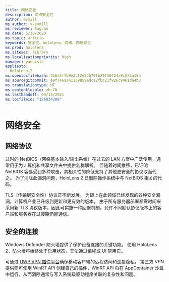 ```yaml
---
title: 网络安全
description: 网络安全性
author: evmill
ms.author: v-evmill
ms.reviewer: tagran
ms.date: 6/30/2020
ms.topic: article
keywords: 安全性、hololens、网络、网络安全
ms.prod: hololens
ms.sitesec: library
ms.localizationpriority: high
manager: yannisle
appliesto:
- HoloLens 2
ms.openlocfilehash: 416a4f7b9e3cf2e52b79fb29f50424a9c573a18a
ms.sourcegitcommit: e9f746aa41139859edc12fbc21f926c9461da4b3
ms.translationtype: HT
ms.contentlocale: zh-CN
ms.lasthandoff: 09/13/2021
ms.locfileid: "126034208"
---
```

# <a name="network-security"></a>网络安全

## <a name="network-protocols"></a>网络协议

过时的 NetBIOS（网络基本输入/输出系统）在过去的 LAN 方案中广泛使用，通常用于为计算机和共享文件夹中提供名称解析。 但随着时间推移，已证明 NetBIOS 容易受到多种攻击，其相关性的降低支持了其他更安全的协议取而代之。 为了消除此漏洞问题，HoloLens 2 已删除操作系统中与 NetBIOS 相关的代码。

TLS（传输层安全性）协议正不断发展。 为跟上在此领域已经发现的各种安全漏洞，计算机产业已升级到更新和更有效的版本。 由于所有服务器部署都需时间来采用新 TLS 协议版本，因此可实施一种回退机制，允许不同默认协议版本上的客户端和服务器在过渡期仍能通信。

## <a name="secure-connectivity"></a>安全的连接 

Windows Defender 防火墙提供了保护设备连接的关键功能。 使用 HoloLens 2，防火墙将始终处于启用状态，无法通过编程或 UI 禁用它。

可通过 [UWP VPN 插件平台](/uwp/api/Windows.Networking.Vpn?view=winrt-19041)确保移动客户端的远程访问和连接隐私。 第三方 VPN 提供商可使用 WinRT API 创建自己的插件，WinRT API 将在 AppContainer 沙盒中运行，从而消除通常与写入系统级驱动程序关联的复杂性和问题。
